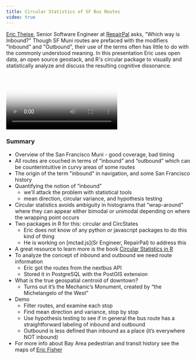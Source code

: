 ```yaml
---
title: Circular Statistics of SF Bus Routes
video: true
---
```


[Eric Theise](http://erictheise.com/), Senior Software Engineer at
[RepairPal](http://repairpal.com/) asks, "Which way is Inbound?"
Though SF Muni routes are prefaced with the modifiers "Inbound" and
"Outbound", their use of the terms often has little to do with the
commonly understood meaning. In this presentation Eric uses open
data, an open source geostack, and R's circular package to visually
and statistically analyze and discuss the resulting cognitive
dissonance.

<div class="flowplayer" data-embed="false">
  <video src="http://player.vimeo.com/external/124132910.hd.mp4?s=f047700972c48aaaf9c1e0c47a848240"
         poster="https://i.vimeocdn.com/video/513748329.png?mw=700"
  ></video>
</div>

### Summary

* Overview of the San Francisco Muni - good coverage, bad timing
* All routes are couched in terms of “inbound” and “outbound” which
  can be counterintuitive in curvy areas of some routes
* The origin of the term "inbound" in navigation, and some San
  Francisco history
* Quantifying the notion of “inbound”
    * we’ll attack the problem with statistical tools
    * mean direction, circular variance, and hypothesis testing
* Circular statistics avoids ambiguity in histograms that “wrap-around”
  where they can appear either bimodal or unimodal depending on where
  the wrapping point occurs
* Two packages in R for this: circular and CircStates
    * Eric does not know of any python or javascript packages to do this kind of thing
    * He is working on [mctad.js](Sr Engineer, RepairPal) to address this
* A great resource to learn more is the book [Circular Statistics
  in R](http://circstatinr.st-andrews.ac.uk/)
* To analyze the concept of inbound and outbound we need route information
    * Eric got the routes from the nextbus API
    * Stored it in PostgreSQL with the PostGIS extension
* What is the true geospatial centroid of downtown?
    * Turns out it’s the Mechanic’s Monument, created by “the Michelangelo of the West”
* Demo
    * Filter routes, and examine each stop
    * Find mean direction and variance, stop by stop
    * Use hypothesis testing to see if in general the bus route has
      a straightforward labeling of inbound and outbound
    * Outbound is less defined than inbound as a place (it’s everywhere NOT inbound)
* For more info about Bay Area pedestrian and transit history see
  the maps of [Eric Fisher](https://twitter.com/enf)
